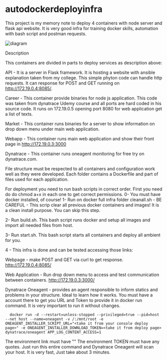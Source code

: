 # autodockerdeployinfra

This project is my memory note to deploy 4 containers with node server and flask api website. It is very good infra for training docker skills, automation with bash script and postman requests. 

![diagram](https://user-images.githubusercontent.com/20565821/129620197-abfafe9e-94e9-4825-bebc-efd0076eda84.jpg)

Description

This containers are divided in parts to deploy services as description above:

API - It is a server in Flask framework. It is hosting a website with ansible explanation taken from my college. This simple phyton code can handle http requests. It can response for POST and GET running on http://172.19.0.4:8085/. 

Career - This container provide binaries for node js application. This code was taken from dynatrace Udemy course and all ports are hard coded in his source code. It runs on 172.19.0.5 opening port 8080 for web application get a list of texts. 

Market - This container runs binaries for a server to show information on drop down menu under main web application. 

Webapp - This container runs main web application and show their front page in http://172.19.0.3:3000

Dynatrace - This container runs oneagent monitoring for free try on dynatrace.com. 

File structure must be respected to all containers and configuration work well as they were developed. Each folder contains a Dockerfile and part of files used for each application. 

For deployment you need to run bash scripts in correct order. First you need do do chmod a+x in each one to get correct permissions. 
0- You must have docker installed, of course! 
1- Run on docker full infra folder cleanall.sh - BE CAREFUL - This scrip clear all previous docker containers and images! It is a clean install purpose. You can skip this step. 

2- Run build.sh. This bash script runs docker and setup all images and import all needed files from host.

3- Run start.sh. This bash script starts all containers and deploy all ambient for you. 

4 - This infra is done and can be tested accessing those links: 

Webpage - make POST  and GET via curl to get response. 
http://172.19.0.4:8085/

Web Application - Run drop down menu to access and test communication between containers.
http://172.19.0.3:3000/

Dynatrace Oneagent - provides an agent responsible to inform statics and problems in your structure. Ideal to learn how it works. You must have a account there to get you URL and Token to provide it in docker run command. It is very important to run it without changes. 

      docker run -d --restart=unless-stopped --privileged=true --pid=host --net host --name=oneagent -v /:/mnt/root -e ONEAGENT_INSTALLER_SCRIPT_URL="<take it from your console deploy page>" -e ONEAGENT_INSTALLER_DOWNLOAD_TOKEN=<take it from deploy page> dynatrace/oneagent APP_LOG_CONTENT_ACCESS=1

The environment link must have ""
The environment TOKEN must have any quotes. 
Just run this entire command and Dynatrace Oneagent will scan your host. It is very fast, Just take about 3 minutes.  







